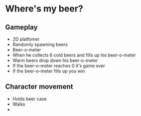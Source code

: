 # Where's my beer?

## Gameplay
* 2D platfomer
* Randomly spawning beers
* Beer-o-meter
* When he collects 6 cold beers and fills up his beer-o-meter
* Warm beers drop down his beer-o-meter
* If the beer-o-meter reaches 0 it's game over
* If the beer-o-meter fills up you win

## Character movement
* Holds beer case
* Walks
* 
